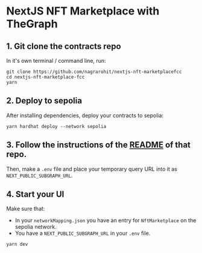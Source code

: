 # NextJS NFT Marketplace with TheGraph

## 1. Git clone the contracts repo

In it's own terminal / command line, run: 

```
git clone https://github.com/nagrarohit/nextjs-nft-marketplacefcc 
cd nextjs-nft-marketplace-fcc
yarn
```

## 2. Deploy to sepolia 

After installing dependencies, deploy your contracts to sepolia:

```
yarn hardhat deploy --network sepolia
```

## 3. Follow the instructions of the [README](https://github.com/PatrickAlphaC/graph-nft-marketplace-fcc/blob/main/README.md) of that repo. 

Then, make a `.env` file and place your temporary query URL into it as `NEXT_PUBLIC_SUBGRAPH_URL`.


## 4. Start your UI

Make sure that:
- In your `networkMapping.json` you have an entry for `NftMarketplace` on the sepolia network. 
- You have a `NEXT_PUBLIC_SUBGRAPH_URL` in your `.env` file. 

```
yarn dev
```


